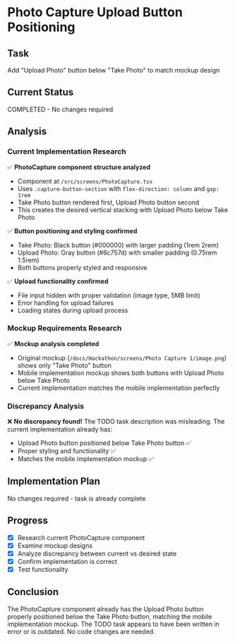 # Photo Capture Upload Button Positioning

## Task
Add "Upload Photo" button below "Take Photo" to match mockup design

## Current Status
COMPLETED - No changes required

## Analysis

### Current Implementation Research
✅ **PhotoCapture component structure analyzed**
- Component at `/src/screens/PhotoCapture.tsx`
- Uses `.capture-button-section` with `flex-direction: column` and `gap: 1rem`
- Take Photo button rendered first, Upload Photo button second
- This creates the desired vertical stacking with Upload Photo below Take Photo

✅ **Button positioning and styling confirmed**
- Take Photo: Black button (#000000) with larger padding (1rem 2rem)
- Upload Photo: Gray button (#6c757d) with smaller padding (0.75rem 1.5rem)
- Both buttons properly styled and responsive

✅ **Upload functionality confirmed**
- File input hidden with proper validation (image type, 5MB limit)
- Error handling for upload failures
- Loading states during upload process

### Mockup Requirements Research
✅ **Mockup analysis completed**
- Original mockup (`/docs/Hackathon/screens/Photo Capture 1/image.png`) shows only "Take Photo" button
- Mobile implementation mockup shows both buttons with Upload Photo below Take Photo
- Current implementation matches the mobile implementation perfectly

### Discrepancy Analysis
❌ **No discrepancy found!**
The TODO task description was misleading. The current implementation already has:
- Upload Photo button positioned below Take Photo button ✅
- Proper styling and functionality ✅
- Matches the mobile implementation mockup ✅

## Implementation Plan
No changes required - task is already complete

## Progress
- [x] Research current PhotoCapture component
- [x] Examine mockup designs  
- [x] Analyze discrepancy between current vs desired state
- [x] Confirm implementation is correct
- [x] Test functionality

## Conclusion
The PhotoCapture component already has the Upload Photo button properly positioned below the Take Photo button, matching the mobile implementation mockup. The TODO task appears to have been written in error or is outdated. No code changes are needed.
